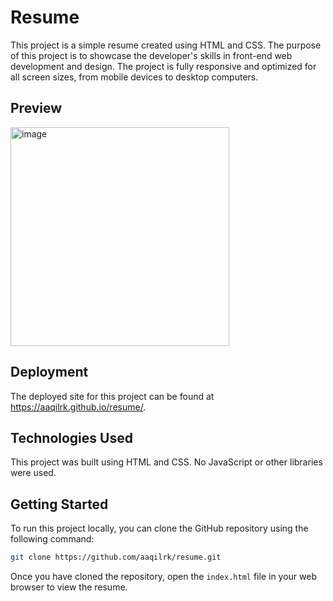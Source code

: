 # Resume

This project is a simple resume created using HTML and CSS. The purpose of this project is to showcase the developer's skills in front-end web development and design. The project is fully responsive and optimized for all screen sizes, from mobile devices to desktop computers.

## Preview

<img width="350" alt="image" src="https://user-images.githubusercontent.com/75661314/224561533-328c48a9-1eab-4f91-be46-986b233d96ec.png">

## Deployment

The deployed site for this project can be found at <https://aaqilrk.github.io/resume/>.

## Technologies Used

This project was built using HTML and CSS. No JavaScript or other libraries were used.

## Getting Started

To run this project locally, you can clone the GitHub repository using the following command:

```bash
git clone https://github.com/aaqilrk/resume.git
```

Once you have cloned the repository, open the `index.html` file in your web browser to view the resume.

